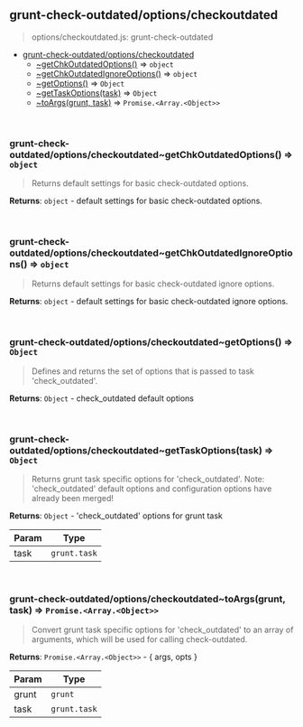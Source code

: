 
<br><a name="module_grunt-check-outdated/options/checkoutdated"></a>

## grunt-check-outdated/options/checkoutdated
> options/checkoutdated.js: grunt-check-outdated


* [grunt-check-outdated/options/checkoutdated](#module_grunt-check-outdated/options/checkoutdated)
    * [~getChkOutdatedOptions()](#module_grunt-check-outdated/options/checkoutdated..getChkOutdatedOptions) ⇒ <code>object</code>
    * [~getChkOutdatedIgnoreOptions()](#module_grunt-check-outdated/options/checkoutdated..getChkOutdatedIgnoreOptions) ⇒ <code>object</code>
    * [~getOptions()](#module_grunt-check-outdated/options/checkoutdated..getOptions) ⇒ <code>Object</code>
    * [~getTaskOptions(task)](#module_grunt-check-outdated/options/checkoutdated..getTaskOptions) ⇒ <code>Object</code>
    * [~toArgs(grunt, task)](#module_grunt-check-outdated/options/checkoutdated..toArgs) ⇒ <code>Promise.&lt;Array.&lt;Object&gt;&gt;</code>


<br><a name="module_grunt-check-outdated/options/checkoutdated..getChkOutdatedOptions"></a>

### grunt-check-outdated/options/checkoutdated~getChkOutdatedOptions() ⇒ <code>object</code>
> Returns default settings for basic check-outdated options.

**Returns**: <code>object</code> - default settings for basic check-outdated options.  

<br><a name="module_grunt-check-outdated/options/checkoutdated..getChkOutdatedIgnoreOptions"></a>

### grunt-check-outdated/options/checkoutdated~getChkOutdatedIgnoreOptions() ⇒ <code>object</code>
> Returns default settings for basic check-outdated ignore options.

**Returns**: <code>object</code> - default settings for basic check-outdated ignore options.  

<br><a name="module_grunt-check-outdated/options/checkoutdated..getOptions"></a>

### grunt-check-outdated/options/checkoutdated~getOptions() ⇒ <code>Object</code>
> Defines and returns the set of options that is passed to task 'check_outdated'.

**Returns**: <code>Object</code> - check_outdated default options  

<br><a name="module_grunt-check-outdated/options/checkoutdated..getTaskOptions"></a>

### grunt-check-outdated/options/checkoutdated~getTaskOptions(task) ⇒ <code>Object</code>
> Returns grunt task specific options for 'check_outdated'.>  Note: 'check_outdated' default options and configuration options>        have already been merged!

**Returns**: <code>Object</code> - 'check_outdated' options for grunt task  

| Param | Type |
| --- | --- |
| task | <code>grunt.task</code> | 


<br><a name="module_grunt-check-outdated/options/checkoutdated..toArgs"></a>

### grunt-check-outdated/options/checkoutdated~toArgs(grunt, task) ⇒ <code>Promise.&lt;Array.&lt;Object&gt;&gt;</code>
> Convert grunt task specific options for 'check_outdated' to an array>  of arguments, which will be used for calling check-outdated.

**Returns**: <code>Promise.&lt;Array.&lt;Object&gt;&gt;</code> - { args, opts }  

| Param | Type |
| --- | --- |
| grunt | <code>grunt</code> | 
| task | <code>grunt.task</code> | 

